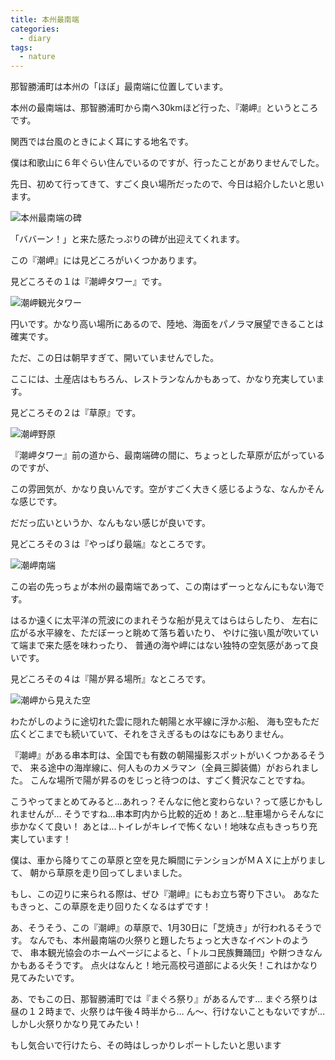```yaml
---
title: 本州最南端
categories:
  - diary
tags:
  - nature
---
```


那智勝浦町は本州の「ほぼ」最南端に位置しています。

本州の最南端は、那智勝浦町から南へ30kmほど行った、『潮岬』というところです。

関西では台風のときによく耳にする地名です。

僕は和歌山に６年ぐらい住んでいるのですが、行ったことがありませんでした。

先日、初めて行ってきて、すごく良い場所だったので、今日は紹介したいと思います。

![本州最南端の碑][1]

「ババーン！」と来た感たっぷりの碑が出迎えてくれます。

この『潮岬』には見どころがいくつかあります。

見どころその１は『潮岬タワー』です。

![潮岬観光タワー][2]

円いです。かなり高い場所にあるので、陸地、海面をパノラマ展望できることは確実です。

ただ、この日は朝早すぎて、開いていませんでした。

ここには、土産店はもちろん、レストランなんかもあって、かなり充実しています。

見どころその２は『草原』です。

![潮岬野原][3]

『潮岬タワー』前の道から、最南端碑の間に、ちょっとした草原が広がっているのですが、

この雰囲気が、かなり良いんです。空がすごく大きく感じるような、なんかそんな感じです。

だだっ広いというか、なんもない感じが良いです。

見どころその３は『やっぱり最端』なところです。

![潮岬南端][4]

この岩の先っちょが本州の最南端であって、この南はずーっとなんにもない海です。

はるか遠くに太平洋の荒波にのまれそうな船が見えてはらはらしたり、
左右に広がる水平線を、ただぼーっと眺めて落ち着いたり、
やけに強い風が吹いていて端まで来た感を味わったり、
普通の海や岬にはない独特の空気感があって良いです。

見どころその４は『陽が昇る場所』なところです。

![潮岬から見えた空][5]

わたがしのように途切れた雲に隠れた朝陽と水平線に浮かぶ船、
海も空もただ広くどこまでも続いていて、それをさえぎるものはなにもありません。

『潮岬』がある串本町は、全国でも有数の朝陽撮影スポットがいくつかあるそうで、
来る途中の海岸線に、何人ものカメラマン（全員三脚装備）がおられました。
こんな場所で陽が昇るのをじっと待つのは、すごく贅沢なことですね。

こうやってまとめてみると…あれっ？そんなに他と変わらない？って感じかもしれませんが…
そうですね…串本町内から比較的近め！あと…駐車場からそんなに歩かなくて良い！
あとは…トイレがキレイで怖くない！地味な点もきっちり充実しています！

僕は、車から降りてこの草原と空を見た瞬間にテンションがＭＡＸに上がりまして、
朝から草原を走り回ってしまいました。

もし、この辺りに来られる際は、ぜひ『潮岬』にもお立ち寄り下さい。
あなたもきっと、この草原を走り回りたくなるはずです！

あ、そうそう、この『潮岬』の草原で、1月30日に「芝焼き」が行われるそうです。
なんでも、本州最南端の火祭りと題したちょっと大きなイベントのようで、
串本観光協会のホームページによると、「トルコ民族舞踊団」や餅つきなんかもあるそうです。
点火はなんと！地元高校弓道部による火矢！これはかなり見てみたいです。

あ、でもこの日、那智勝浦町では『まぐろ祭り』があるんです…
まぐろ祭りは昼の１２時まで、火祭りは午後４時半から…
ん～、行けないこともないですが…しかし火祭りかなり見てみたい！

もし気合いで行けたら、その時はしっかりレポートしたいと思います

[1]: /img/uploads/2010/01/shionomisaki-1.jpg
[2]: /img/uploads/2010/01/shionomisaki-2.jpg
[3]: /img/uploads/2010/01/shionomisaki-3.jpg
[4]: /img/uploads/2010/01/shionomisaki-4.jpg
[5]: /img/uploads/2010/01/shionomisaki-5.jpg
